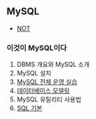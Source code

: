 ## MySQL

- [NOT](./etc/NOT.md)

### 이것이 MySQL이다
1. DBMS 개요와 MySQL 소개
2. MySQL 설치
3. [MySQL 전체 운영 실습](./This_is_MySQL/Chapter3.md)
4. [데이터베이스 모델링](./This_is_MySQL/Chapter4.md)
5. MySQL 유틸리티 사용법
6. [SQL 기본](./This_is_MySQL/Chapter6.md)